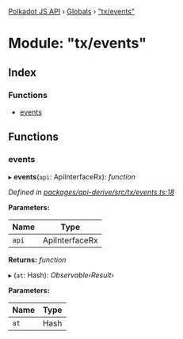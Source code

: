 [Polkadot JS API](../README.md) › [Globals](../globals.md) › ["tx/events"](_tx_events_.md)

# Module: "tx/events"

## Index

### Functions

* [events](_tx_events_.md#events)

## Functions

###  events

▸ **events**(`api`: ApiInterfaceRx): *function*

*Defined in [packages/api-derive/src/tx/events.ts:18](https://github.com/polkadot-js/api/blob/2493442a2e/packages/api-derive/src/tx/events.ts#L18)*

**Parameters:**

Name | Type |
------ | ------ |
`api` | ApiInterfaceRx |

**Returns:** *function*

▸ (`at`: Hash): *Observable‹Result›*

**Parameters:**

Name | Type |
------ | ------ |
`at` | Hash |
